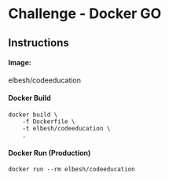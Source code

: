 # Challenge - Docker GO
## Instructions

#### **Image:**
elbesh/codeeducation

#### **Docker Build**

```shell
docker build \
    -f Dockerfile \
    -t elbesh/codeeducation \
    .
```

#### **Docker Run (Production)**

```shell
docker run --rm elbesh/codeeducation
```